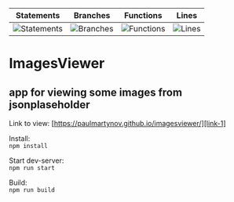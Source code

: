 | Statements                                                                                 | Branches                                                                             | Functions                                                                           | Lines                                                                            |
| ------------------------------------------------------------------------------------------ | ------------------------------------------------------------------------------------ | ----------------------------------------------------------------------------------- | -------------------------------------------------------------------------------- |
| ![Statements](https://img.shields.io/badge/statements-91.71%25-brightgreen.svg?style=flat) | ![Branches](https://img.shields.io/badge/branches-100%25-brightgreen.svg?style=flat) | ![Functions](https://img.shields.io/badge/functions-88.88%25-yellow.svg?style=flat) | ![Lines](https://img.shields.io/badge/lines-91.71%25-brightgreen.svg?style=flat) |

# ImagesViewer

## app for viewing some images from jsonplaseholder

Link to view: [https://paulmartynov.github.io/imagesviewer/][link-1]

Install: <br>
`npm install`

Start dev-server: <br>
`npm run start`

Build: <br>
`npm run build`

[link-1]: https://paulmartynov.github.io/imagesviewer/
